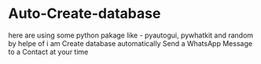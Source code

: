 # Auto-Create-database
here are using some python pakage like - pyautogui, pywhatkit and random by helpe of i am  Create database automatically Send a WhatsApp Message to a Contact  at your time

